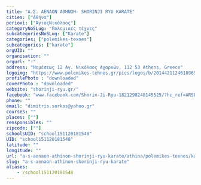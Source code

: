 ```yaml
---
title: "Α.Σ. ΑΕΝΑΟΝ ΑΘΗΝΩΝ- SHORINJI RYU KARATE"
cities: ["Αθήνα"]
perioxi: ["ΆγιοςΝικόλαος"]
categoryNoSLug: "Πολεμικές τέχνες"
subcategoriesNoSLug: ["Karate"]
categories: ["polemikes-texnes"]
subcategories: ["karate"]
orgUID: ""
organisation: ""
orgurl: "-"
address: "Νεμέσεως 12 Αγ. Νικόλαος Αχαρνών, 112 53 Athens, Greece"
logoimg: "https://www.polemikes-tehnes.gr/pics/logos/b/2014421124618965.jpg"
profilePhoto : "downloaded"
coverPhoto : "downloaded"
website: "shorinji-ryu.gr/"
facebook: "www.facebook.com/Shorin-Ji-Ryu-1821298248145525/?hc_ref=ARSE6mI7mI_WQkVRDmjxvHmt7y_JK34UD_Lj3iqO7Hi8Unzr7MJuXjQsrxCz4hhnWLQ&amp;fref=nf&amp;"
phone: ""
email: "dimitris.sorkos@yahoo.gr"
courses: ""
places: [""]
rensponsibles: ""
zipcode: [""]
schoolsUID: "school151120181548"
UID: "school151120181548"
latitude: ""
longitude: ""
url: "a-s-aenaon-athinon-shorinji-ryu-karate/athina/polemikes-texnes/karate"
slug: "a-s-aenaon-athinon-shorinji-ryu-karate"
aliases:
    - /school151120181548
---
```





